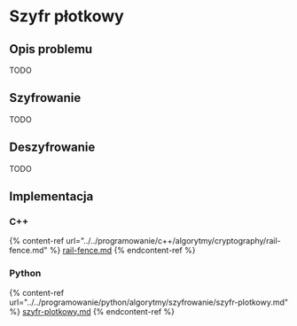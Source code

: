 # Szyfr płotkowy

## Opis problemu

TODO

## Szyfrowanie

TODO

## Deszyfrowanie

TODO

## Implementacja

### C++

{% content-ref url="../../programowanie/c++/algorytmy/cryptography/rail-fence.md" %}
[rail-fence.md](../../programowanie/c++/algorytmy/cryptography/rail-fence.md)
{% endcontent-ref %}

### Python

{% content-ref url="../../programowanie/python/algorytmy/szyfrowanie/szyfr-plotkowy.md" %}
[szyfr-plotkowy.md](../../programowanie/python/algorytmy/szyfrowanie/szyfr-plotkowy.md)
{% endcontent-ref %}

